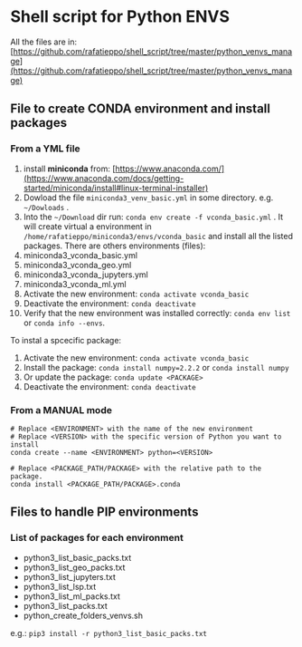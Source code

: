 # Shell script for Python ENVS

All the files are in: [https://github.com/rafatieppo/shell_script/tree/master/python_venvs_manage](https://github.com/rafatieppo/shell_script/tree/master/python_venvs_manage)

## File to create CONDA environment and install packages

### From a YML file

1. install **miniconda** from: [https://www.anaconda.com/](https://www.anaconda.com/docs/getting-started/miniconda/install#linux-terminal-installer)
2. Dowload the file `miniconda3_venv_basic.yml` in some directory. e.g. `~/Dowloads` .
3. Into the `~/Download` dir run: `conda env create -f vconda_basic.yml` . It will create virtual a environment in `/home/rafatieppo/miniconda3/envs/vconda_basic` and install all the listed packages. There are others environments (files):
  3. miniconda3\_vconda\_basic.yml
  3. miniconda3\_vconda\_geo.yml
  3. miniconda3\_vconda\_jupyters.yml
  3. miniconda3\_vconda\_ml.yml
4. Activate the new environment: `conda activate vconda_basic`
5. Deactivate the environment: `conda deactivate`
6. Verify that the new environment was installed correctly: `conda env list` or `conda info --envs`.

To instal a spcecific package:

1. Activate the new environment: `conda activate vconda_basic`
2. Install the package: `conda install numpy=2.2.2` or `conda install numpy`
3. Or update the package: `conda update <PACKAGE>`
5. Deactivate the environment: `conda deactivate`

### From a MANUAL mode

```
# Replace <ENVIRONMENT> with the name of the new environment
# Replace <VERSION> with the specific version of Python you want to install
conda create --name <ENVIRONMENT> python=<VERSION>
```

```
# Replace <PACKAGE_PATH/PACKAGE> with the relative path to the package.
conda install <PACKAGE_PATH/PACKAGE>.conda
```

## Files to handle PIP environments

### List of packages for each environment

- python3\_list\_basic\_packs.txt
- python3\_list\_geo\_packs.txt
- python3\_list\_jupyters.txt
- python3\_list\_lsp.txt
- python3\_list\_ml\_packs.txt
- python3\_list\_packs.txt
- python\_create\_folders\_venvs.sh

e.g.: `pip3 install -r python3_list_basic_packs.txt `


